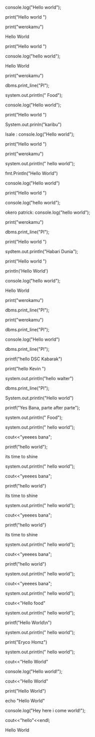 console.log("Hello world");   

print("Hello world ")   

print("werokamu")   

<html> 
 <body>
   Hello World
   </body>
  </html>   
  
print("Hello world ")   

console.log("hello world");    

<p>Hello World</p>   

print("werokamu")   

dbms.print_line("Pl");   

system.out.println(" Food");   

console.log("Hello world");   

print("Hello world ")   

System.out.prinln("karibu")   

Isale : console.log("Hello world");   

print("Hello world ")   

print("werokamu")   

system.out.println(" hello world");   

fmt.Println("Hello World")   

console.log("Hello world")   

print("Hello world ")   

console.log("hello world");   

okero patrick: console.log("hello world");    

print("werokamu")     

dbms.print_line("Pl");    

print("Hello world ")   

sydtem.out.println("Habari Dunia");   

print("Hello world ")   

println('Hello World')   

console.log("hello world");   

<p>Hello World</p>  

print("werokamu")  

dbms.print_line("Pl");  

print("werokamu")   

dbms.print_line("Pl");   

console.log("Hello world")   

dbms.print_line("Pl");   

printf("hello DSC Kabarak")   

print("hello Kevin ")   

system.out.println("hello walter")   

dbms.print_line("Pl");     

System.out.println("Hello world")    

printf("Yes Bana, parte after parte");   

system.out.println(" Food");    

system.out.println(" hello world");   

cout<<"yeeees bana";   

printf("hello world");    

<p>its time to shine</p>    

system.out.println(" hello world");    

cout<<"yeeees bana";     

printf("hello world")   

<p>its time to shine</p>    

system.out.println(" hello world");       

cout<<"yeeees bana";   

printf("hello world")   

<P>its time to shine</p>   

system.out.println(" hello world");    

cout<<"yeeees bana";   

printf("hello world")   

system.out.println(" hello world");    

cout<<"yeeees bana";     

system.out.println(" hello world");          

cout<<"Hello food"    

system.out.println(" hello world");   

printf("Hello World\n")    

system.out.println(" hello world");      

print("Eryco Homz")   

system.out.println(" hello world");      

cout<<"Hello World"   

console.log("Hello world!");   

cout<<"Hello World"    

print("Hello World")        

echo "Hello World"    

console.log("Hey here i come world!");    

cout<<"hello"<<endl;   

<html> 
 <body>
   Hello World
   </body>
  </html>   


